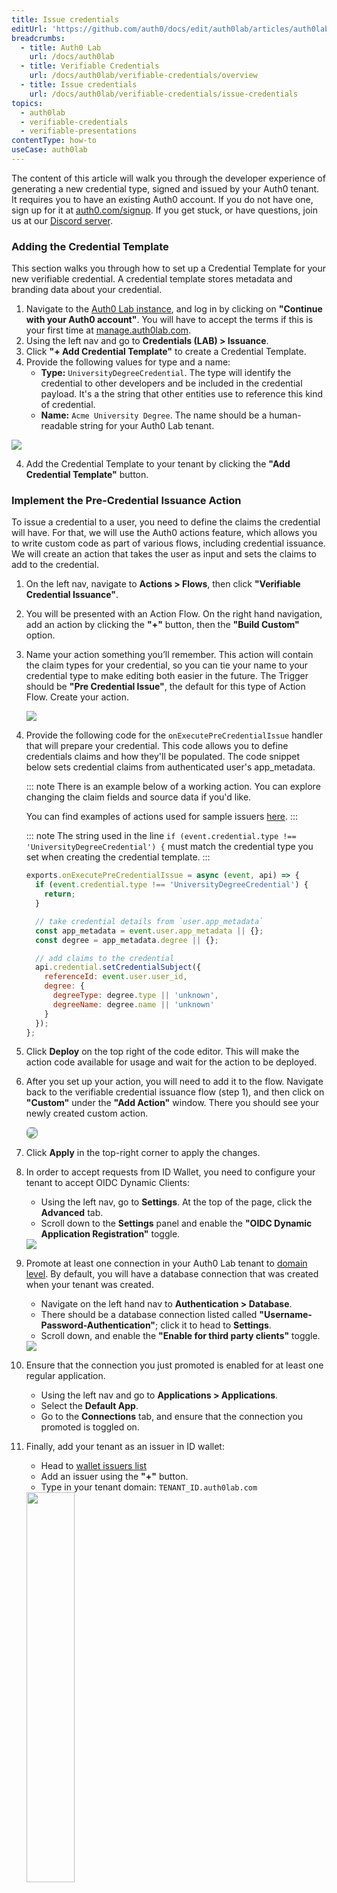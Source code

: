 ```yaml
---
title: Issue credentials
editUrl: 'https://github.com/auth0/docs/edit/auth0lab/articles/auth0lab/verifiable-credentials/issue-credentials.md'
breadcrumbs:
  - title: Auth0 Lab
    url: /docs/auth0lab
  - title: Verifiable Credentials
    url: /docs/auth0lab/verifiable-credentials/overview
  - title: Issue credentials
    url: /docs/auth0lab/verifiable-credentials/issue-credentials
topics:
  - auth0lab
  - verifiable-credentials
  - verifiable-presentations
contentType: how-to
useCase: auth0lab
---
```


The content of this article will walk you through the developer experience of generating a new credential type, signed and issued by your Auth0 tenant. It requires you to have an existing Auth0 account. If you do not have one, sign up for it at [auth0.com/signup](https://auth0.com/signup). If you get stuck, or have questions, join us at our [Discord server](https://auth0lab.com/chat).

### Adding the Credential Template

This section walks you through how to set up a Credential Template for your new verifiable credential. A credential template stores metadata and branding data about your credential.

1. Navigate to the [Auth0 Lab instance](https://manage.auth0lab.com), and log in by clicking on **"Continue with your Auth0 account"**. You will have to accept the terms if this is your first time at [manage.auth0lab.com](https://manage.auth0lab.com).
2. Using the left nav and go to **Credentials (LAB) > Issuance**.
4. Click **"+ Add Credential Template"** to create a Credential Template.
3. Provide the following values for type and a name:
    - **Type:** `UniversityDegreeCredential`.
	The type will identify the credential to other developers and be included in the credential payload. It's a the string that other entities use to reference this kind of credential.
    - **Name:** `Acme University Degree`.
	The name should be a human-readable string for your Auth0 Lab tenant.

  <img src="https://cdn.auth0.com/docs/auth0lab/vcs/developer-walkthrough-issuer/image7.png" />

4. Add the Credential Template to your tenant by clicking the __"Add Credential Template"__ button.

### Implement the Pre-Credential Issuance Action

To issue a credential to a user, you need to define the claims the credential will have. For that, we will use the Auth0 actions feature, which allows you to write custom code as part of various flows, including credential issuance. We will create an action that takes the user as input and sets the claims to add to the credential.

1. On the left nav, navigate to **Actions > Flows**, then click __"Verifiable Credential Issuance"__.
2. You will be presented with an Action Flow. On the right hand navigation, add an action by clicking the __"+"__ button, then the __"Build Custom"__ option.
3. Name your action something you’ll remember. This action will contain the claim types for your credential, so you can tie your name to your credential type to make editing both easier in the future. The Trigger should be **"Pre Credential Issue"**, the default for this type of Action Flow. Create your action.

	<img src="https://cdn.auth0.com/docs/auth0lab/vcs/developer-walkthrough-issuer/image2.png" />

4. Provide the following code for the `onExecutePreCredentialIssue` handler that will prepare your credential. This code allows you to define credentials claims and how they'll be populated. The code snippet below sets credential claims from authenticated user's app_metadata.

	::: note
	There is an example below of a working action. You can explore changing the claim fields and source data if you'd like.

	You can find examples of actions used for sample issuers [here](https://github.com/auth0-lab/vc-samples/tree/main/sample-issuers).
	:::
	
	::: note
	The string used in the line `if (event.credential.type !== 'UniversityDegreeCredential') {` must match the credential type you set when creating the credential template.
	:::
	
	```js
	exports.onExecutePreCredentialIssue = async (event, api) => {
	  if (event.credential.type !== 'UniversityDegreeCredential') {
	    return;
	  }

	  // take credential details from `user.app_metadata`
	  const app_metadata = event.user.app_metadata || {};
	  const degree = app_metadata.degree || {};

	  // add claims to the credential
	  api.credential.setCredentialSubject({
	    referenceId: event.user.user_id,
	    degree: {
	      degreeType: degree.type || 'unknown',
	      degreeName: degree.name || 'unknown'
	    }
	  });
	};
	```

5. Click **Deploy** on the top right of the code editor. This will make the action code available for usage and wait for the action to be deployed.

6. After you set up your action, you will need to add it to the flow. Navigate back to the verifiable credential issuance flow (step 1), and then click on __"Custom"__ under the **"Add Action"** window. There you should see your newly created custom action.

	<img src="https://cdn.auth0.com/docs/auth0lab/vcs/developer-walkthrough-issuer/image5.gif" style="border-radius: 7px;border: 1px #8f8f8f solid;"/>

7.  Click **Apply** in the top-right corner to apply the changes.

8. In order to accept requests from ID Wallet, you need to configure your tenant to accept OIDC Dynamic Clients:
	- Using the left nav, go to **Settings**. At the top of the page, click the **Advanced** tab.
	- Scroll down to the **Settings** panel and enable the **"OIDC Dynamic Application Registration"** toggle.

	<img src="https://cdn.auth0.com/docs/auth0lab/vcs/developer-walkthrough-issuer/image6.png" />


9. Promote at least one connection in your Auth0 Lab tenant to [domain level](https://auth0.com/docs/authenticate/identity-providers/promote-connections-to-domain-level). By default, you will have a database connection that was created when your tenant was created.
    - Navigate on the left hand nav to **Authentication > Database**.
  	- There should be a database connection listed called **"Username-Password-Authentication"**; click it to head to **Settings**.
  	- Scroll down, and enable the __"Enable for third party clients"__ toggle.

	<img src="https://cdn.auth0.com/docs/auth0lab/vcs/developer-walkthrough-issuer/image1.png" />

10. Ensure that the connection you just promoted is enabled for at least one regular application.
    - Using the left nav and go to **Applications > Applications**.
    - Select the **Default App**.
    - Go to the **Connections** tab, and ensure that the connection you promoted is toggled on.

11. Finally, add your tenant as an issuer in ID wallet:
  	- Head to [wallet issuers list](https://wallet.verifiablecredentials.dev/settings/issuers)
  	- Add an issuer using the **"+"** button.
  	- Type in your tenant domain: `TENANT_ID.auth0lab.com`

	<img src="https://cdn.auth0.com/docs/auth0lab/vcs/developer-walkthrough-issuer/image8.png" style="width: 40%;"/>

If everything was configured correctly, you should see your new credentials show up in the ID Wallet request credential page:

  <img src="https://cdn.auth0.com/docs/auth0lab/vcs/developer-walkthrough-issuer/image3.png" style="width: 40%;"/>

### Implement Display and Branding Changes

This section will help you customize how your credential looks in wallets. It will expose claim fields to the user, and provide an on-brand look and feel.

1.  Navigate back to your credential template from the beginning of the [Adding the credential template](#adding-the-credential-template) section above. It should be at **Credentials (LAB) > Issuance** in the left nav button. Click __"Acme University Degree"__ and then click the __Branding__ tab.

  	- Set the background color to `#FF4400` and the text color to `#FFFFFF`.
  	- You can optionally add a "Thumbnail URL" and "Hero URL" to give it a fully custom look and feel.

	<img src="https://cdn.auth0.com/docs/auth0lab/vcs/developer-walkthrough-issuer/screenshot-002.png" />

2. You can also customize which fields that show up in the graphic presentation, how they're described to the user, and metadata about the credential by utilizing the __Display__ code box at the bottom of the page. Replace the contents of the **Display** input with the code from the snippet below.
	```json
	{
	  "title": {
	    "text": "Acme University Degree"
	  },
	  "subtitle": {
	    "text": "http://my.acmeu.com/"
	  },
	  "description": {
	    "text": "Credential Description"
	  },
	  "properties": [
	    {
	      "path": [
	        "$.familyName"
	      ],
	      "schema": {
	        "type": "string"
	      },
	      "fallback": "Doe",
	      "label": "Family Name"
	    },
	    {
	      "path": [
	        "$.givenName"
	      ],
	      "schema": {
	        "type": "string"
	      },
	      "fallback": "John",
	      "label": "Given Name"
	    },
	    {
	      "path": [
	        "$.degree.degreeType"
	      ],
	      "schema": {
	        "type": "string"
	      },
	      "fallback": "Invalid Degree",
	      "label": "Degree Type"
	    },
	    {
	      "path": [
	        "$.degree.degreeName"
	      ],
	      "schema": {
	        "type": "string"
	      },
	      "fallback": "Invalid Degree",
	      "label": "Degree Field"
	    }
	  ]
	}
	```

3. Click **Save Changes**.

You can learn more about display descriptors at [https://identity.foundation/credential-manifest/#output-descriptor](https://identity.foundation/credential-manifest/#output-descriptor).


### Create a sample user

We'll now create a sample user that you can use to test the credential. In this lab we use the default [Database Connection](https://auth0.com/docs/authenticate/database-connections) (**Username-Password-Authentication**) that is created when you set up the tenant, but the Verifiable Credentials feature work with all types of connection.

1. Using the left nav go to **User Management > Users**.
2. Click the **+ Create User** button in the main view.
3. Provide the following values for each field.
	- **Email:** `susan@acme.com`
	- **Password:** `sus@nsecr3t`
	- **Connection**: `Username-Password-Authentication`

	<img src=https://cdn.auth0.com/docs/auth0lab/vcs/developer-walkthrough-issuer/screenshot-001.png />

4. Scroll down to the **app_metadata** input and add the following:

	```json
	{
	  "degree": {
	    "type": "Bachelor of the Arts",
	    "name": "Awesomeness"
	  }
	}
	```

5. Click **Save** under the **app_metadata** input to save the changes.

### Verification
In this section we'll verify that the credential is being correctly issued and displayed.

1. Using the left nav and go to **Credentials (LAB) > Issuance**.
2. Click "Acme University Degree" to open the details for the credential.
3. On the top-right corner click **Try Credential**. This will initiate a credential issuance flow using ID Wallet.

	<img src="https://cdn.auth0.com/docs/auth0lab/vcs/developer-walkthrough-issuer/screenshot-8.png"/>

4. Once in ID Wallet, click **Continue** to request a "University Degree Credential".

	<img src="https://cdn.auth0.com/docs/auth0lab/vcs/developer-walkthrough-issuer/screenshot-3.png" style="width:40%;"/>

5. During log in, provide the details for the user created in the previous section. Email should be **susan@acme.com** and password **sus@nsecr3t**.

	<img src="https://cdn.auth0.com/docs/auth0lab/vcs/developer-walkthrough-issuer/screenshot-7.png" style="width:40%;"/>

6. Click **Accept** when prompted with the Auth0 consent dialog.

	<img src="https://cdn.auth0.com/docs/auth0lab/vcs/developer-walkthrough-issuer/screenshot-4.png" style="width:40%;"/>

7. In ID Wallet click **Add credential** to confirm you want to add the credential to your wallet.

	<img src="https://cdn.auth0.com/docs/auth0lab/vcs/developer-walkthrough-issuer/screenshot-5.png" style="width:40%;"/>

Open the credential and you will see that the **degree type** and **degree field** are those you set in the [user's app_metadata](#create-a-sample-user) and configured in the [Pre Credential Issuance Action](#implement-the-pre-credential-issuance-action) and the [Display input](#implement-display-and-branding-changes).

<img src="https://cdn.auth0.com/docs/auth0lab/vcs/developer-walkthrough-issuer/screenshot-6.png" style="width:40%;"/>

### Next Steps

You've seen how a developer can create a new verifiable credential with Auth0. Let us know how the experience was by leaving us feedback on our [Discord server](https://auth0lab.com/chat). If you have any issues with any of the steps, you can also bring them up there.

Now you can start experimenting with setting up Auth0 as a [verifier of Verifiable Credentials](/auth0lab/verifiable-credentials/verify-credentials).
